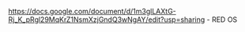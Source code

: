 https://docs.google.com/document/d/1m3glLAXtG-Rj_K_pRgl29MqKrZ1NsmXzjGndQ3wNgAY/edit?usp=sharing - RED OS

